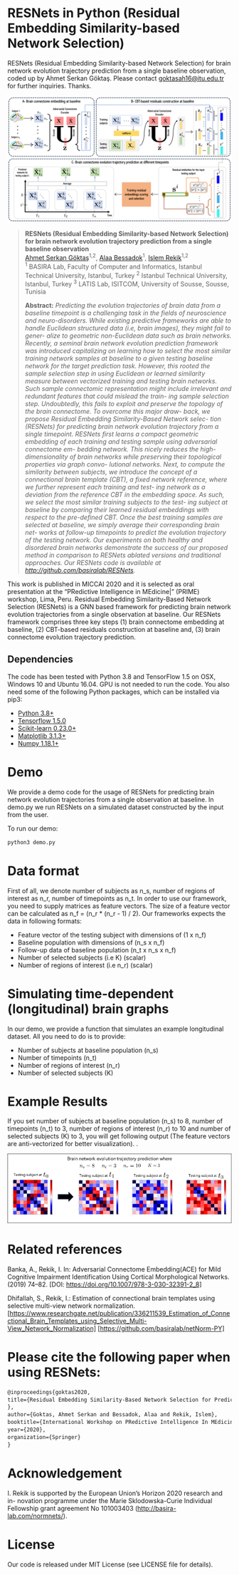 # RESNets in Python (Residual Embedding Similarity-based Network Selection)
RESNets (Residual Embedding Similarity-based Network Selection) for brain network evolution trajectory prediction from a single baseline observation, coded up by Ahmet Serkan Göktaş. Please contact goktasah16@itu.edu.tr for further inquiries. Thanks. 

![RESNets pipeline](mainfigure.png)

> **RESNets (Residual Embedding Similarity-based Network Selection) for brain network evolution trajectory prediction from a single baseline observation** <br/>
> [Ahmet Serkan Göktaş](http://basira-lab.com/people/)<sup>1,2</sup>, [Alaa Bessadok](https://www.researchgate.net/profile/Alaa_Bessadok)<sup>1</sup>, [Islem Rekik](https://scholar.google.co.uk/citations?user=tb6CVoAAAAAJ&hl=en)<sup>1,2</sup><br/>
> <sup>1</sup> BASIRA Lab, Faculty of Computer and Informatics, Istanbul Technical University, Istanbul, Turkey
> <sup>2</sup> Istanbul Technical University, Istanbul, Turkey
> <sup>3</sup> LATIS Lab, ISITCOM, University of Sousse, Sousse, Tunisia
>
> **Abstract:** *Predicting the evolution trajectories of brain data from a baseline timepoint is a challenging task in the fields of neuroscience and neuro-disorders. While existing predictive frameworks are able to handle Euclidean structured data (i.e, brain images), they might fail to gener- alize to geometric non-Euclidean data such as brain networks. Recently, a seminal brain network evolution prediction framework was introduced capitalizing on learning how to select the most similar training network samples at baseline to a given testing baseline network for the target prediction task. However, this rooted the sample selection step in using Euclidean or learned similarity measure between vectorized training and testing brain networks. Such sample connectomic representation might include irrelevant and redundant features that could mislead the train- ing sample selection step. Undoubtedly, this fails to exploit and preserve the topology of the brain connectome. To overcome this major draw- back, we propose Residual Embedding Similarity-Based Network selec- tion (RESNets) for predicting brain network evolution trajectory from a single timepoint. RESNets first learns a compact geometric embedding of each training and testing sample using adversarial connectome em- bedding network. This nicely reduces the high-dimensionality of brain networks while preserving their topological properties via graph convo- lutional networks. Next, to compute the similarity between subjects, we introduce the concept of a connectional brain template (CBT), a fixed network reference, where we further represent each training and test- ing network as a deviation from the reference CBT in the embedding space. As such, we select the most similar training subjects to the test- ing subject at baseline by comparing their learned residual embeddings with respect to the pre-defined CBT. Once the best training samples are selected at baseline, we simply average their corresponding brain net- works at follow-up timepoints to predict the evolution trajectory of the testing network. Our experiments on both healthy and disordered brain networks demonstrate the success of our proposed method in comparison to RESNets ablated versions and traditional approaches. Our RESNets code is available at http://github.com/basiralab/RESNets.*


This work is published in MICCAI 2020 and it is selected as oral presentation at the “PRedictive Intelligence in MEdicine|” (PRIME) workshop, Lima, Peru. Residual Embedding Similarity-Based Network Selection (RESNets) is a GNN based framework for predicting brain network evolution trajectories from a single observation at baseline. Our RESNets framework comprises three key steps (1) brain connectome embedding at baseline, (2) CBT-based residuals construction at baseline and, (3) brain connectome evolution trajectory prediction.

## Dependencies

The code has been tested with Python 3.8 and TensorFlow 1.5 on OSX, Windows 10 and Ubuntu 16.04. GPU is not needed to run the code. You also need some of the following Python packages, which can be installed via pip3:


* [Python 3.8+](https://www.python.org/)
* [Tensorflow 1.5.0](https://www.tensorflow.org/)
* [Scikit-learn 0.23.0+](https://scikit-learn.org/stable/)
* [Matplotlib 3.1.3+](https://matplotlib.org/)
* [Numpy 1.18.1+](https://numpy.org/)

# Demo

We provide a demo code for the usage of RESNets for predicting brain network evolution trajectories from a single observation at baseline. In demo.py we run RESNets on a simulated dataset constructed by the input from the user.

To run our demo:
```bash
python3 demo.py
```

# Data format

First of all, we denote number of subjects as n_s, number of regions of interest as n_r, number of timepoints as n_t. In order to use our framework, you need to supply matrices as feature vectors. The size of a feature vector can
be calculated as n_f = (n_r * (n_r - 1) / 2). Our frameworks expects the data in following formats:

* Feature vector of the testing subject with dimensions of (1 x n_f) 
* Baseline population with dimensions of (n_s x n_f)
* Follow-up data of baseline population (n_t x n_s x n_f)<br/>
* Number of selected subjects (i.e K) (scalar)
* Number of regions of interest (i.e n_r) (scalar)


# Simulating time-dependent (longitudinal) brain graphs

In our demo, we provide a function that simulates an example longitudinal dataset. All you need to do is to provide:
* Number of subjects at baseline population (n_s)
* Number of timepoints (n_t)
* Number of regions of interest (n_r)
* Number of selected subjects (K)


# Example Results
If you set number of subjects at baseline population (n_s) to 8, number of timepoints (n_t) to 3, number of regions of interest (n_r) to 10 and number of selected subjects (K) to 3, you will get following output (The feature vectors are anti-vectorized for better visualization).
.


<p align="center">
  <img src="ex_results.png">
</p>

# Related references

Banka, A., Rekik, I. In: Adversarial Connectome Embedding(ACE) for Mild Cognitive Impairment Identification Using Cortical Morphological Networks. (2019) 74–82. [DOI: https://doi.org/10.1007/978-3-030-32391-2_8]

Dhifallah, S., Rekik, I.: Estimation of connectional brain templates using selective multi-view network normalization. [https://www.researchgate.net/publication/336211539_Estimation_of_Connectional_Brain_Templates_using_Selective_Multi-View_Network_Normalization] [https://github.com/basiralab/netNorm-PY]

# Please cite the following paper when using RESNets:

```latex
@inproceedings{goktas2020,
title={Residual Embedding Similarity-Based Network Selection for Predicting Brain Network Evolution Trajectory from a Single Observation
},
author={Goktas, Ahmet Serkan and Bessadok, Alaa and Rekik, Islem},
booktitle={International Workshop on PRedictive Intelligence In MEdicine},
year={2020},
organization={Springer}
}
```

# Acknowledgement

I. Rekik is supported by the European Union’s Horizon 2020 research and in- novation programme under the Marie Sklodowska-Curie Individual Fellowship grant agreement No 101003403 (http://basira-lab.com/normnets/).


# License
Our code is released under MIT License (see LICENSE file for details).






